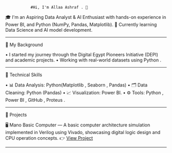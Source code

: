                #Hi, I'm Allaa Ashraf . 👋
🎓 I'm an Aspiring Data Analyst & AI Enthusiast with hands-on experience in Power BI, and Python (NumPy, Pandas, Matplotlib).
🚀 Currently learning Data Science and AI model development.
________________________________________

💼 My Background

•	I started my journey through the Digital Egypt Pioneers Initiative (DEPI)  and academic projects.
•	Working with real-world datasets using Python .

________________________________________

🧠 Technical Skills

•	📊 Data Analysis:  Python(Matplotlib , Seaborn , Pandas)
•	🗂️ Data Cleaning:  Python (Pandas)
•	📈 Visualization:  Power BI.
•	⚙️ Tools:  Python , Power BI , GitHub , Proteus .
________________________________________

📌 Projects

 🖥️ Mano Basic Computer 
 —  A basic computer architecture simulation implemented in  Verilog  using  Vivado, showcasing digital logic design and CPU operation concepts.
👉 [View Project](#)
________________________________________
